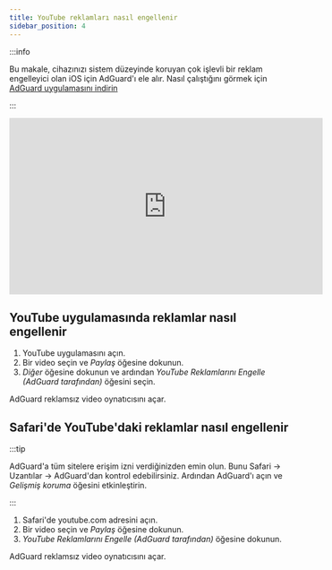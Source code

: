 ```yaml
---
title: YouTube reklamları nasıl engellenir
sidebar_position: 4
---
```


:::info

Bu makale, cihazınızı sistem düzeyinde koruyan çok işlevli bir reklam engelleyici olan iOS için AdGuard'ı ele alır. Nasıl çalıştığını görmek için [AdGuard uygulamasını indirin](https://agrd.io/download-kb-adblock)

:::  

<iframe width="560" height="315" class="youtube-video" src="https://www.youtube-nocookie.com/embed/YW9Ojcm1Gkg" title="YouTube video oynatıcı" frameborder="0" allow="accelerometer; autoplay; clipboard-write; encrypted-media; gyroscope; picture-in-picture" allowfullscreen></iframe>

## YouTube uygulamasında reklamlar nasıl engellenir

1. YouTube uygulamasını açın.
1. Bir video seçin ve *Paylaş* öğesine dokunun.
1. *Diğer* öğesine dokunun ve ardından *YouTube Reklamlarını Engelle (AdGuard tarafından)* öğesini seçin.

AdGuard reklamsız video oynatıcısını açar.

## Safari'de YouTube'daki reklamlar nasıl engellenir

:::tip

AdGuard'a tüm sitelere erişim izni verdiğinizden emin olun. Bunu Safari → Uzantılar → AdGuard'dan kontrol edebilirsiniz. Ardından AdGuard'ı açın ve *Gelişmiş koruma* öğesini etkinleştirin.

:::

1. Safari'de youtube.com adresini açın.
1. Bir video seçin ve *Paylaş* öğesine dokunun.
1. *YouTube Reklamlarını Engelle (AdGuard tarafından)* öğesine dokunun.

AdGuard reklamsız video oynatıcısını açar.
